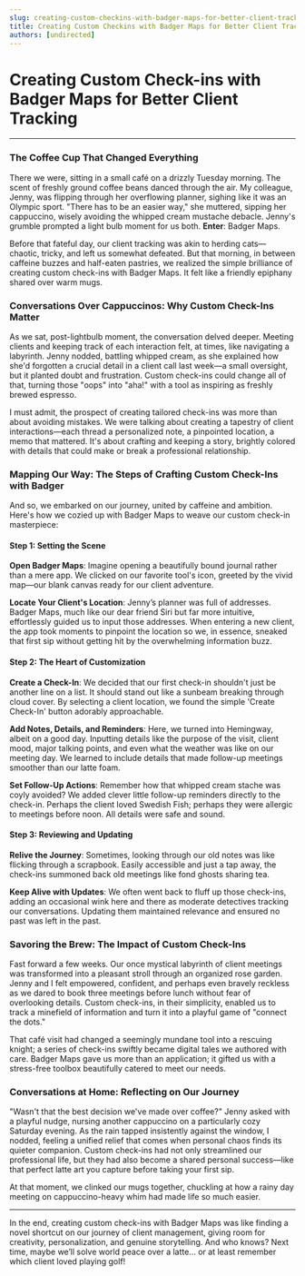 ```yaml
---
slug: creating-custom-checkins-with-badger-maps-for-better-client-tracking
title: Creating Custom Checkins with Badger Maps for Better Client Tracking
authors: [undirected]
---
```



# Creating Custom Check-ins with Badger Maps for Better Client Tracking

---

### The Coffee Cup That Changed Everything

There we were, sitting in a small café on a drizzly Tuesday morning. The scent of freshly ground coffee beans danced through the air. My colleague, Jenny, was flipping through her overflowing planner, sighing like it was an Olympic sport. "There has to be an easier way," she muttered, sipping her cappuccino, wisely avoiding the whipped cream mustache debacle. Jenny's grumble prompted a light bulb moment for us both. **Enter**: Badger Maps.

Before that fateful day, our client tracking was akin to herding cats—chaotic, tricky, and left us somewhat defeated. But that morning, in between caffeine buzzes and half-eaten pastries, we realized the simple brilliance of creating custom check-ins with Badger Maps. It felt like a friendly epiphany shared over warm mugs.

### Conversations Over Cappuccinos: Why Custom Check-Ins Matter

As we sat, post-lightbulb moment, the conversation delved deeper. Meeting clients and keeping track of each interaction felt, at times, like navigating a labyrinth. Jenny nodded, battling whipped cream, as she explained how she'd forgotten a crucial detail in a client call last week—a small oversight, but it planted doubt and frustration. Custom check-ins could change all of that, turning those "oops" into "aha!" with a tool as inspiring as freshly brewed espresso.

I must admit, the prospect of creating tailored check-ins was more than about avoiding mistakes. We were talking about creating a tapestry of client interactions—each thread a personalized note, a pinpointed location, a memo that mattered. It's about crafting and keeping a story, brightly colored with details that could make or break a professional relationship. 

### Mapping Our Way: The Steps of Crafting Custom Check-Ins with Badger

And so, we embarked on our journey, united by caffeine and ambition. Here's how we cozied up with Badger Maps to weave our custom check-in masterpiece:

#### Step 1: Setting the Scene

**Open Badger Maps**: Imagine opening a beautifully bound journal rather than a mere app. We clicked on our favorite tool's icon, greeted by the vivid map—our blank canvas ready for our client adventure.

**Locate Your Client's Location**: Jenny’s planner was full of addresses. Badger Maps, much like our dear friend Siri but far more intuitive, effortlessly guided us to input those addresses. When entering a new client, the app took moments to pinpoint the location so we, in essence, sneaked that first sip without getting hit by the overwhelming information buzz.

#### Step 2: The Heart of Customization

**Create a Check-In**: We decided that our first check-in shouldn't just be another line on a list. It should stand out like a sunbeam breaking through cloud cover. By selecting a client location, we found the simple 'Create Check-In' button adorably approachable.

**Add Notes, Details, and Reminders**: Here, we turned into Hemingway, albeit on a good day. Inputting details like the purpose of the visit, client mood, major talking points, and even what the weather was like on our meeting day. We learned to include details that made follow-up meetings smoother than our latte foam.

**Set Follow-Up Actions**: Remember how that whipped cream stache was coyly avoided? We added clever little follow-up reminders directly to the check-in. Perhaps the client loved Swedish Fish; perhaps they were allergic to meetings before noon. All details were safe and sound.

#### Step 3: Reviewing and Updating

**Relive the Journey**: Sometimes, looking through our old notes was like flicking through a scrapbook. Easily accessible and just a tap away, the check-ins summoned back old meetings like fond ghosts sharing tea.

**Keep Alive with Updates**: We often went back to fluff up those check-ins, adding an occasional wink here and there as moderate detectives tracking our conversations. Updating them maintained relevance and ensured no past was left in the past.

### Savoring the Brew: The Impact of Custom Check-Ins 

Fast forward a few weeks. Our once mystical labyrinth of client meetings was transformed into a pleasant stroll through an organized rose garden. Jenny and I felt empowered, confident, and perhaps even bravely reckless as we dared to book three meetings before lunch without fear of overlooking details. Custom check-ins, in their simplicity, enabled us to track a minefield of information and turn it into a playful game of "connect the dots."

That café visit had changed a seemingly mundane tool into a rescuing knight; a series of check-ins swiftly became digital tales we authored with care. Badger Maps gave us more than an application; it gifted us with a stress-free toolbox beautifully catered to meet our needs.

### Conversations at Home: Reflecting on Our Journey

"Wasn't that the best decision we've made over coffee?" Jenny asked with a playful nudge, nursing another cappuccino on a particularly cozy Saturday evening. As the rain tapped insistently against the window, I nodded, feeling a unified relief that comes when personal chaos finds its quieter companion. Custom check-ins had not only streamlined our professional life, but they had also become a shared personal success—like that perfect latte art you capture before taking your first sip. 

At that moment, we clinked our mugs together, chuckling at how a rainy day meeting on cappuccino-heavy whim had made life so much easier.

---

In the end, creating custom check-ins with Badger Maps was like finding a novel shortcut on our journey of client management, giving room for creativity, personalization, and genuine storytelling. And who knows? Next time, maybe we’ll solve world peace over a latte... or at least remember which client loved playing golf!